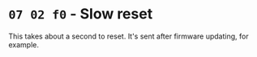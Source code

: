 # `07 02 f0` - Slow reset

This takes about a second to reset. It's sent after firmware updating, for example.
